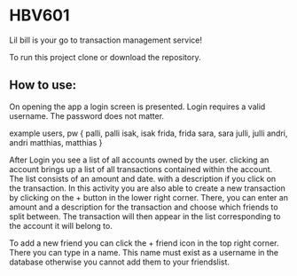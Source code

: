 # HBV601

Lil bill is your go to transaction management service!

To run this project clone or download the repository.


## How to use: 

On opening the app a login screen is presented. Login requires a valid username. The password does not matter. 

example users, pw {
palli, 		palli
isak, 		isak
frida,		frida 
sara, 		sara
julli, 		julli
andri, 		andri
matthias,	matthias
}

After Login you see a list of all accounts owned by the user. clicking an account brings up a list of all transactions contained within the account. 
The list consists of an amount and date. with a description if you click on the transaction. In this activity you are also able to create a new transaction by clicking on the + button in the lower right corner. 
There, you can enter an amount and a description for the transaction and choose which friends to split between. The transaction will then appear in the list corresponding to the account it will belong to.

To add a new friend you can click the + friend icon in the top right corner. There you can type in a name. This name must exist as a username in the database otherwise you cannot add them to your friendslist.



